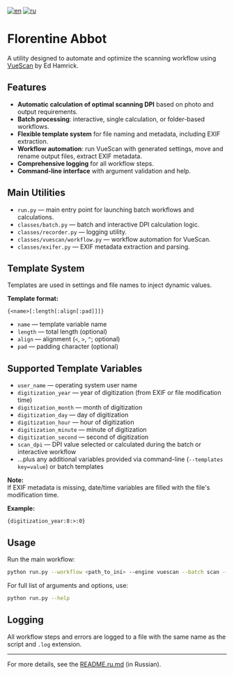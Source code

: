 [![en](https://img.shields.io/badge/lang-en-red.svg)](https://github.com/nalivayev/florentine_abbot/blob/master/README.md)
[![ru](https://img.shields.io/badge/lang-ru-yellow.svg)](https://github.com/nalivayev/florentine_abbot/blob/master/README.ru.md)

# Florentine Abbot

A utility designed to automate and optimize the scanning workflow using [VueScan](https://www.hamrick.com) by Ed Hamrick.

## Features

- **Automatic calculation of optimal scanning DPI** based on photo and output requirements.
- **Batch processing**: interactive, single calculation, or folder-based workflows.
- **Flexible template system** for file naming and metadata, including EXIF extraction.
- **Workflow automation**: run VueScan with generated settings, move and rename output files, extract EXIF metadata.
- **Comprehensive logging** for all workflow steps.
- **Command-line interface** with argument validation and help.

## Main Utilities

- `run.py` — main entry point for launching batch workflows and calculations.
- `classes/batch.py` — batch and interactive DPI calculation logic.
- `classes/recorder.py` — logging utility.
- `classes/vuescan/workflow.py` — workflow automation for VueScan.
- `classes/exifer.py` — EXIF metadata extraction and parsing.

## Template System

Templates are used in settings and file names to inject dynamic values.

**Template format:**

```
{<name>[:length[:align[:pad]]]}
```

- `name` — template variable name  
- `length` — total length (optional)  
- `align` — alignment (`<`, `>`, `^`; optional)  
- `pad` — padding character (optional)  

## Supported Template Variables

- `user_name` — operating system user name  
- `digitization_year` — year of digitization (from EXIF or file modification time)  
- `digitization_month` — month of digitization  
- `digitization_day` — day of digitization  
- `digitization_hour` — hour of digitization  
- `digitization_minute` — minute of digitization  
- `digitization_second` — second of digitization  
- `scan_dpi` — DPI value selected or calculated during the batch or interactive workflow  
- ...plus any additional variables provided via command-line (`--templates key=value`) or batch templates

**Note:**  
If EXIF metadata is missing, date/time variables are filled with the file's modification time.

**Example:**
```
{digitization_year:8:>:0}
```

## Usage

Run the main workflow:

```sh
python run.py --workflow <path_to_ini> --engine vuescan --batch scan --min-dpi 300 --max-dpi 4800 --dpis 600 1200 2400 4800
```

For full list of arguments and options, use:

```sh
python run.py --help
```

## Logging

All workflow steps and errors are logged to a file with the same name as the script and `.log` extension.

---

For more details, see the [README.ru.md](README.ru.md) (in Russian).
